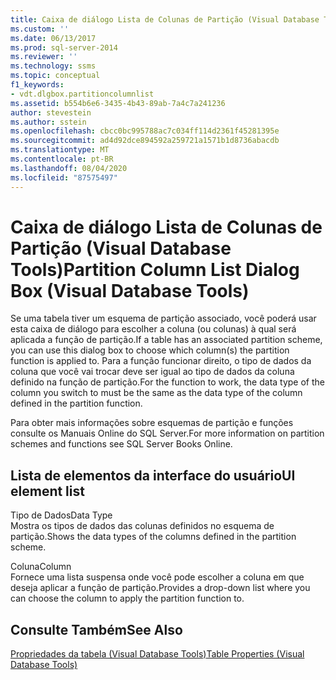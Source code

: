 ```yaml
---
title: Caixa de diálogo Lista de Colunas de Partição (Visual Database Tools) | Microsoft Docs
ms.custom: ''
ms.date: 06/13/2017
ms.prod: sql-server-2014
ms.reviewer: ''
ms.technology: ssms
ms.topic: conceptual
f1_keywords:
- vdt.dlgbox.partitioncolumnlist
ms.assetid: b554b6e6-3435-4b43-89ab-7a4c7a241236
author: stevestein
ms.author: sstein
ms.openlocfilehash: cbcc0bc995788ac7c034ff114d2361f45281395e
ms.sourcegitcommit: ad4d92dce894592a259721a1571b1d8736abacdb
ms.translationtype: MT
ms.contentlocale: pt-BR
ms.lasthandoff: 08/04/2020
ms.locfileid: "87575497"
---
```

# <a name="partition-column-list-dialog-box-visual-database-tools"></a><span data-ttu-id="30764-102">Caixa de diálogo Lista de Colunas de Partição (Visual Database Tools)</span><span class="sxs-lookup"><span data-stu-id="30764-102">Partition Column List Dialog Box (Visual Database Tools)</span></span>
  <span data-ttu-id="30764-103">Se uma tabela tiver um esquema de partição associado, você poderá usar esta caixa de diálogo para escolher a coluna (ou colunas) à qual será aplicada a função de partição.</span><span class="sxs-lookup"><span data-stu-id="30764-103">If a table has an associated partition scheme, you can use this dialog box to choose which column(s) the partition function is applied to.</span></span> <span data-ttu-id="30764-104">Para a função funcionar direito, o tipo de dados da coluna que você vai trocar deve ser igual ao tipo de dados da coluna definido na função de partição.</span><span class="sxs-lookup"><span data-stu-id="30764-104">For the function to work, the data type of the column you switch to must be the same as the data type of the column defined in the partition function.</span></span>  
  
 <span data-ttu-id="30764-105">Para obter mais informações sobre esquemas de partição e funções consulte os Manuais Online do SQL Server.</span><span class="sxs-lookup"><span data-stu-id="30764-105">For more information on partition schemes and functions see SQL Server Books Online.</span></span>  
  
## <a name="ui-element-list"></a><span data-ttu-id="30764-106">Lista de elementos da interface do usuário</span><span class="sxs-lookup"><span data-stu-id="30764-106">UI element list</span></span>  
 <span data-ttu-id="30764-107">Tipo de Dados</span><span class="sxs-lookup"><span data-stu-id="30764-107">Data Type</span></span>  
 <span data-ttu-id="30764-108">Mostra os tipos de dados das colunas definidos no esquema de partição.</span><span class="sxs-lookup"><span data-stu-id="30764-108">Shows the data types of the columns defined in the partition scheme.</span></span>  
  
 <span data-ttu-id="30764-109">Coluna</span><span class="sxs-lookup"><span data-stu-id="30764-109">Column</span></span>  
 <span data-ttu-id="30764-110">Fornece uma lista suspensa onde você pode escolher a coluna em que deseja aplicar a função de partição.</span><span class="sxs-lookup"><span data-stu-id="30764-110">Provides a drop-down list where you can choose the column to apply the partition function to.</span></span>  
  
## <a name="see-also"></a><span data-ttu-id="30764-111">Consulte Também</span><span class="sxs-lookup"><span data-stu-id="30764-111">See Also</span></span>  
 [<span data-ttu-id="30764-112">Propriedades da tabela &#40;Visual Database Tools&#41;</span><span class="sxs-lookup"><span data-stu-id="30764-112">Table Properties &#40;Visual Database Tools&#41;</span></span>](visual-database-tools.md)  
  
  
